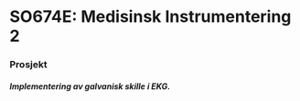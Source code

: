 # SO674E: Medisinsk Instrumentering 2

### Prosjekt
##### Implementering av galvanisk skille i EKG.
